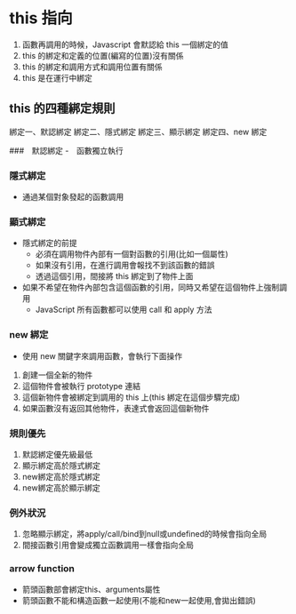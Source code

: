 # this 指向

1. 函數再調用的時候，Javascript 會默認給 this 一個綁定的值
2. this 的綁定和定義的位置(編寫的位置)沒有關係
3. this 的綁定和調用方式和調用位置有關係
4. this 是在運行中綁定

## this 的四種綁定規則

綁定一、默認綁定
綁定二、隱式綁定
綁定三、顯示綁定
綁定四、new 綁定

###　默認綁定
-　函數獨立執行

### 隱式綁定
- 通過某個對象發起的函數調用
### 顯式綁定

- 隱式綁定的前提
  - 必須在調用物件內部有一個對函數的引用(比如一個屬性)
  - 如果沒有引用，在進行調用會報找不到該函數的錯誤
  - 透過這個引用，間接將 this 綁定到了物件上面
- 如果不希望在物件內部包含這個函數的引用，同時又希望在這個物件上強制調用
  - JavaScript 所有函數都可以使用 call 和 apply 方法

### new 綁定

- 使用 new 關鍵字來調用函數，會執行下面操作

1. 創建一個全新的物件
2. 這個物件會被執行 prototype 連結
3. 這個新物件會被綁定到調用的 this 上(this 綁定在這個步驟完成)
4. 如果函數沒有返回其他物件，表達式會返回這個新物件


### 規則優先
1. 默認綁定優先級最低
2. 顯示綁定高於隱式綁定
3. new綁定高於隱式綁定
4. new綁定高於顯示綁定

### 例外狀況
1. 忽略顯示綁定，將apply/call/bind到null或undefined的時候會指向全局
2. 間接函數引用會變成獨立函數調用一樣會指向全局

### arrow function
* 箭頭函數部會綁定this、arguments屬性
* 箭頭函數不能和構造函數一起使用(不能和new一起使用,會拋出錯誤)